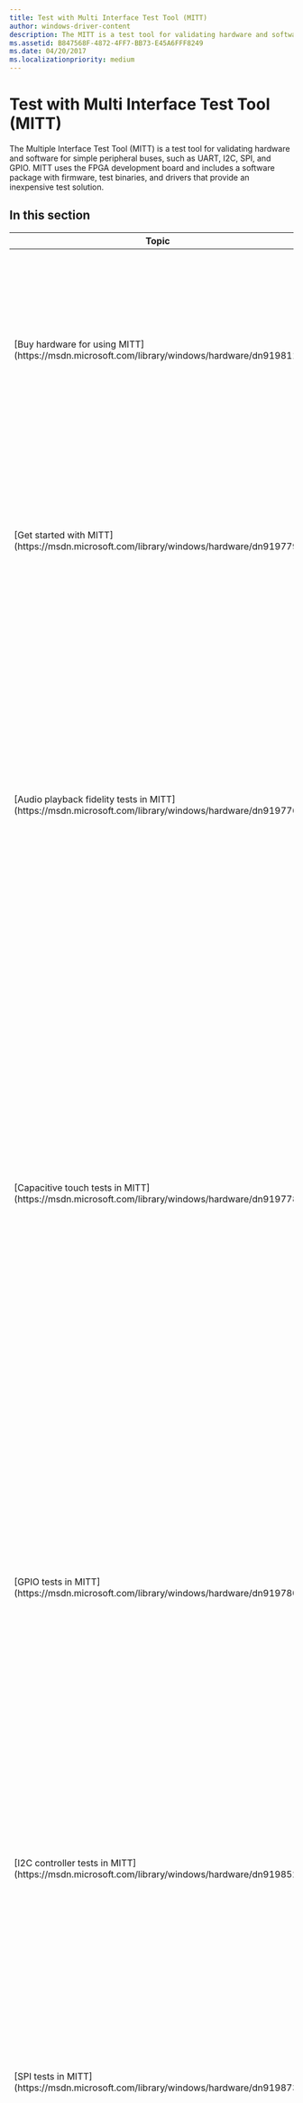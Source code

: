 ```yaml
---
title: Test with Multi Interface Test Tool (MITT)
author: windows-driver-content
description: The MITT is a test tool for validating hardware and software for simple peripheral buses, such as UART, I2C, SPI, and GPIO.
ms.assetid: B847568F-4872-4FF7-BB73-E45A6FFF8249
ms.date: 04/20/2017
ms.localizationpriority: medium
---
```


# Test with Multi Interface Test Tool (MITT)


The Multiple Interface Test Tool (MITT) is a test tool for validating hardware and software for simple peripheral buses, such as UART, I2C, SPI, and GPIO. MITT uses the FPGA development board and includes a software package with firmware, test binaries, and drivers that provide an inexpensive test solution.

## In this section


<table>
<colgroup>
<col width="50%" />
<col width="50%" />
</colgroup>
<thead>
<tr class="header">
<th>Topic</th>
<th>Description</th>
</tr>
</thead>
<tbody>
<tr class="odd">
<td><p>[Buy hardware for using MITT](https://msdn.microsoft.com/library/windows/hardware/dn919811)</p></td>
<td><p>To you use Multiple Interface Test Tool (MITT), order you need a MITT board and bus-specific adapter boards that plug into ports on the MITT board. The type of adapter board depends on the bus you want to test.</p></td>
</tr>
<tr class="even">
<td><p>[Get started with MITT](https://msdn.microsoft.com/library/windows/hardware/dn919779)</p></td>
<td><p>To run MITT tests, you must install the MITT firmware on a new MITT board. These steps describe how to update the MITT firmware and prepare the host machine for running MITT tests.</p></td>
</tr>
<tr class="odd">
<td><p>[Audio playback fidelity tests in MITT](https://msdn.microsoft.com/library/windows/hardware/dn919776)</p></td>
<td><p>The audio module on the MITT board is used to detect errors that occur at the transport level of the audio device by detecting sine wave frequency accuracy (at zero cross) and counting instances where the frequency or offset is incorrect. Lack of a signal or missed packets results in a shifted waveform that is audible and detectable automatically via this mechanism.</p></td>
</tr>
<tr class="even">
<td><p>[Capacitive touch tests in MITT](https://msdn.microsoft.com/library/windows/hardware/dn919778)</p></td>
<td><p>Capacitive touch tests in the MITT software package require MCATT (Microsoft Capacitive Applications Test Tool). It's an automation tool for validating capacitive based touch hardware (touchpads and touchscreens). MCATT includes a simple interface for programming the MCATT device and automated tests. You can use the tests to detect ghost points or determine the time table for the first touch input to propagate after system wake.</p></td>
</tr>
<tr class="odd">
<td><p>[GPIO tests in MITT](https://msdn.microsoft.com/library/windows/hardware/dn919780)</p></td>
<td><p>GPIO test modules that are included in the MITT software package can be used to test the following buttons volume up, volume down, power, and rotation lock. You can use these tests to detect issues with the GPIO drivers and microcontrollers and determine if the systems response to a short or long push is the desired response. The lines attached to the buttons are physically pulled low by the MITT board.</p></td>
</tr>
<tr class="even">
<td><p>[I2C controller tests in MITT](https://msdn.microsoft.com/library/windows/hardware/dn919852)</p></td>
<td><p>I²C test modules that are included in the MITT software package can be used to test data transfers for an I²C controller and its driver. The MITT board acts as a client device connected to the I²C bus.</p></td>
</tr>
<tr class="odd">
<td><p>[SPI tests in MITT](https://msdn.microsoft.com/library/windows/hardware/dn919873)</p></td>
<td><p>SPI test modules that are included in the MITT software package can be used to test data transfers for a SPI controller on the system under test and its driver. The MITT board acts as a client device connected to the SPI bus.</p></td>
</tr>
<tr class="even">
<td><p>[UART tests in MITT](https://msdn.microsoft.com/library/windows/hardware/dn919875)</p></td>
<td><p>The MITT software package includes tests for validating data transfers to a UART controller and its driver. The MITT board’s UART interface acts as a UART loopback device.</p></td>
</tr>
</tbody>
</table>

 

 

 




